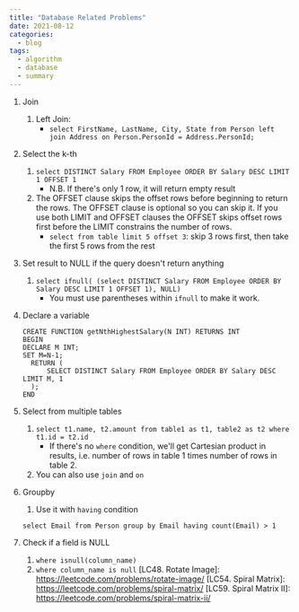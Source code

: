 ```yaml
---
title: "Database Related Problems"
date: 2021-08-12
categories:
  - blog
tags:
  - algorithm
  - database
  - summary
---
```


1. Join
    1. Left Join:
        * `select FirstName, LastName, City, State from Person left join Address on Person.PersonId = Address.PersonId;`

2. Select the k-th
    1. `select DISTINCT Salary FROM Employee ORDER BY Salary DESC LIMIT 1 OFFSET 1`
        * N.B. If there's only 1 row, it will return empty result
    2. The OFFSET  clause skips the offset rows before beginning to return the rows. The OFFSET clause is optional so you can skip it. If you use both LIMIT and OFFSET clauses the OFFSET  skips offset rows first before the LIMIT  constrains the number of rows.
        * `select from table limit 5 offset 3`: skip 3 rows first, then take the first 5 rows from the rest


3. Set result to NULL if the query doesn't return anything
    1. `select ifnull( (select DISTINCT Salary FROM Employee ORDER BY Salary DESC LIMIT 1 OFFSET 1), NULL)`
        * You must use parentheses within `ifnull` to make it work.

4. Declare a variable
    ```
    CREATE FUNCTION getNthHighestSalary(N INT) RETURNS INT
    BEGIN
    DECLARE M INT;
    SET M=N-1;
      RETURN (
          SELECT DISTINCT Salary FROM Employee ORDER BY Salary DESC LIMIT M, 1
      );
    END
    ```

5. Select from multiple tables
    1. `select t1.name, t2.amount from table1 as t1, table2 as t2 where t1.id = t2.id`    
        * If there's no `where` condition, we'll get Cartesian product in results, i.e. number of rows in table 1 times number of rows in table 2.
    2. You can also use `join` and `on`

6. Groupby
    1. Use it with `having` condition
    ```
    select Email from Person group by Email having count(Email) > 1
    ```
7. Check if a field is NULL
    1. `where isnull(column_name)`
    2. `where column_name is null`
[LC48. Rotate Image]: https://leetcode.com/problems/rotate-image/
[LC54. Spiral Matrix]: https://leetcode.com/problems/spiral-matrix/
[LC59. Spiral Matrix II]: https://leetcode.com/problems/spiral-matrix-ii/




    


